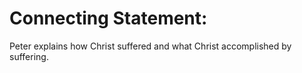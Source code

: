 # Connecting Statement:

Peter explains how Christ suffered and what Christ accomplished by suffering.